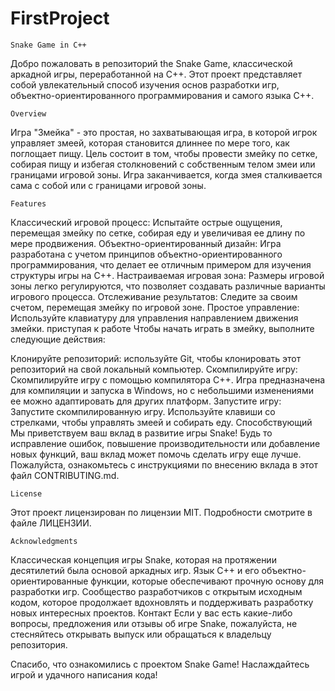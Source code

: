 # FirstProject

	Snake Game in C++

Добро пожаловать в репозиторий the Snake Game, классической аркадной игры, переработанной на C++. Этот проект представляет собой увлекательный способ изучения основ разработки игр, объектно-ориентированного программирования и самого языка C++.

	Overview
Игра "Змейка" - это простая, но захватывающая игра, в которой игрок управляет змеей, которая становится длиннее по мере того, как поглощает пищу. Цель состоит в том, чтобы провести змейку по сетке, собирая пищу и избегая столкновений с собственным телом змеи или границами игровой зоны. Игра заканчивается, когда змея сталкивается сама с собой или с границами игровой зоны.

	Features
Классический игровой процесс: Испытайте острые ощущения, перемещая змейку по сетке, собирая еду и увеличивая ее длину по мере продвижения.
Объектно-ориентированный дизайн: Игра разработана с учетом принципов объектно-ориентированного программирования, что делает ее отличным примером для
изучения структуры игры на C++.
Настраиваемая игровая зона: Размеры игровой зоны легко регулируются, что позволяет создавать различные варианты игрового процесса.
Отслеживание результатов: Следите за своим счетом, перемещая змейку по игровой зоне.
Простое управление: Используйте клавиатуру для управления направлением движения змейки.
приступая к работе
Чтобы начать играть в змейку, выполните следующие действия:

Клонируйте репозиторий: используйте Git, чтобы клонировать этот репозиторий на свой локальный компьютер.
Скомпилируйте игру: Скомпилируйте игру с помощью компилятора C++. Игра предназначена для компиляции и запуска в Windows, но
с небольшими изменениями ее можно адаптировать для других платформ.
Запустите игру: Запустите скомпилированную игру. Используйте клавиши со стрелками, чтобы управлять змеей и собирать еду.
Способствующий
Мы приветствуем ваш вклад в развитие игры Snake! Будь то исправление ошибок, повышение производительности или добавление новых функций,
ваш вклад может помочь сделать игру еще лучше. Пожалуйста, ознакомьтесь с инструкциями по внесению вклада в этот файл CONTRIBUTING.md.

	License
Этот проект лицензирован по лицензии MIT. Подробности смотрите в файле ЛИЦЕНЗИИ.

	Acknowledgments
Классическая концепция игры Snake, которая на протяжении десятилетий была основой аркадных игр.
Язык C++ и его объектно-ориентированные функции, которые обеспечивают прочную основу для разработки игр.
Сообщество разработчиков с открытым исходным кодом, которое продолжает вдохновлять и поддерживать разработку новых интересных проектов.
Контакт
Если у вас есть какие-либо вопросы, предложения или отзывы об игре Snake, пожалуйста, не стесняйтесь открывать выпуск или обращаться к владельцу репозитория.

Спасибо, что ознакомились с проектом Snake Game! Наслаждайтесь игрой и удачного написания кода!
